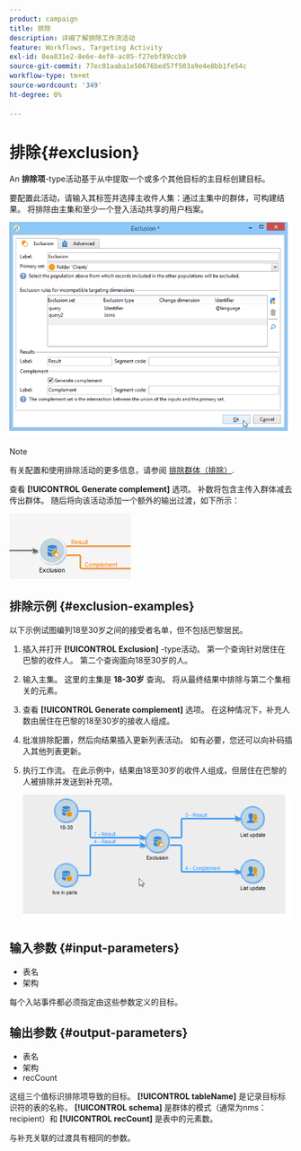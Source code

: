 ```yaml
---
product: campaign
title: 排除
description: 详细了解排除工作流活动
feature: Workflows, Targeting Activity
exl-id: 8ea831e2-8e6e-4ef0-ac05-f27ebf89ccb9
source-git-commit: 77ec01aaba1e50676bed57f503a9e4e8bb1fe54c
workflow-type: tm+mt
source-wordcount: '349'
ht-degree: 0%

---
```


# 排除{#exclusion}



An **排除项**-type活动基于从中提取一个或多个其他目标的主目标创建目标。

要配置此活动，请输入其标签并选择主收件人集：通过主集中的群体，可构建结果。 将排除由主集和至少一个登入活动共享的用户档案。

![](assets/s_user_segmentation_exclu.png)

>[!NOTE]
>
>有关配置和使用排除活动的更多信息，请参阅 [排除群体（排除）](targeting-workflows.md#excluding-a-population--exclusion-).

查看 **[!UICONTROL Generate complement]** 选项。 补数将包含主传入群体减去传出群体。 随后将向该活动添加一个额外的输出过渡，如下所示：

![](assets/s_user_segmentation_exclu_compl.png)

## 排除示例 {#exclusion-examples}

以下示例试图编列18至30岁之间的接受者名单，但不包括巴黎居民。

1. 插入并打开 **[!UICONTROL Exclusion]** -type活动。 第一个查询针对居住在巴黎的收件人。 第二个查询面向18至30岁的人。
1. 输入主集。 这里的主集是 **18-30岁** 查询。 将从最终结果中排除与第二个集相关的元素。
1. 查看 **[!UICONTROL Generate complement]** 选项。 在这种情况下，补充人数由居住在巴黎的18至30岁的接收人组成。
1. 批准排除配置，然后向结果插入更新列表活动。 如有必要，您还可以向补码插入其他列表更新。
1. 执行工作流。 在此示例中，结果由18至30岁的收件人组成，但居住在巴黎的人被排除并发送到补充项。

   ![](assets/exclusion_example.png)

## 输入参数 {#input-parameters}

* 表名
* 架构

每个入站事件都必须指定由这些参数定义的目标。

## 输出参数 {#output-parameters}

* 表名
* 架构
* recCount

这组三个值标识排除项导致的目标。 **[!UICONTROL tableName]** 是记录目标标识符的表的名称， **[!UICONTROL schema]** 是群体的模式（通常为nms：recipient）和 **[!UICONTROL recCount]** 是表中的元素数。

与补充关联的过渡具有相同的参数。
